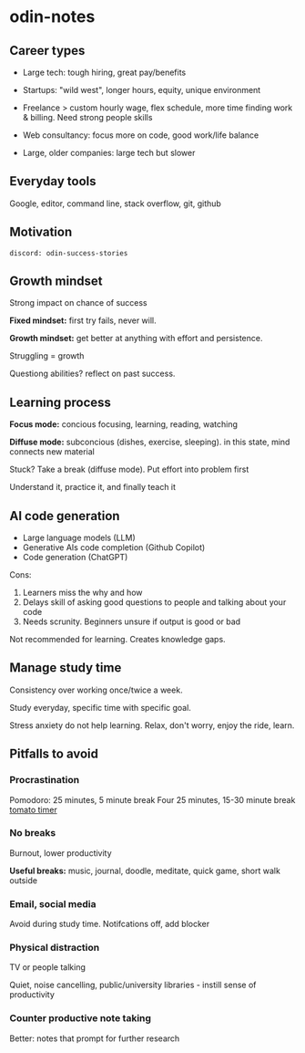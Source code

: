 # odin-notes


## Career types
- Large tech: tough hiring, great pay/benefits

- Startups: "wild west", longer hours, equity, unique environment 

- Freelance > custom hourly wage, flex schedule, more time finding work & billing. Need strong people skills

- Web consultancy: focus more on code, good work/life balance

- Large, older companies: large tech but slower

## Everyday tools
Google, editor, command line, stack overflow, git, github

## Motivation
`discord: odin-success-stories`

## Growth mindset
Strong impact on chance of success

**Fixed mindset:** first try fails, never will. 

**Growth mindset:** get better at anything with effort and persistence.

Struggling = growth

Questiong abilities? reflect on past success.

## Learning process
**Focus mode:** concious focusing, learning, reading, watching

**Diffuse mode:** subconcious (dishes, exercise, sleeping). in this state, mind connects new material

Stuck? Take a break (diffuse mode). Put effort into problem first

Understand it, practice it, and finally teach it

## AI code generation
- Large language models (LLM)
- Generative AIs code completion (Github Copilot)
- Code generation (ChatGPT)

Cons:
1. Learners miss the why and how
2. Delays skill of asking good questions to people and talking about your code
4. Needs scrunity. Beginners unsure if output is good or bad

Not recommended for learning. Creates knowledge gaps.

## Manage study time
Consistency over working once/twice a week.

Study everyday, specific time with specific goal.

Stress anxiety do not help learning. Relax, don't worry, enjoy the ride, learn.

## Pitfalls to avoid
### Procrastination

Pomodoro: 25 minutes, 5 minute break
Four 25 minutes, 15-30 minute break
[tomato timer](https://www.toptal.com/project-managers/tomato-timer)

### No breaks
Burnout, lower productivity

**Useful breaks:** music, journal, doodle, meditate, quick game, short walk outside

### Email, social media
Avoid during study time. Notifcations off, add blocker

### Physical distraction
TV or people talking

Quiet, noise cancelling, public/university libraries - instill sense of productivity

### Counter productive note taking
Better: notes that prompt for further research